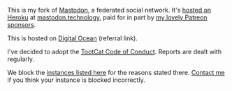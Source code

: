 This is my fork of [Mastodon](https://github.com/tootsuite/mastodon), a 
federated social network. It's [hosted on Heroku](https://ashfurrow.com/blog/running-mastodon-on-heroku/)
at [mastodon.technology](https://mastodon.technology), paid for in part by [my 
lovely Patreon sponsors](https://www.patreon.com/user?u=3581610).

This is hosted on [Digital Ocean](https://m.do.co/c/4a83a8a7aedf) (referral link).

I've decided to adopt the [TootCat Code of Conduct](https://github.com/TootCat/mastodon/wiki/Code-of-Conduct/41432d2c42ba9be52f2710b8b5c7b77f41271c0b).
Reports are dealt with regularly.

We block the [instances listed here](https://github.com/tootcafe/blocked-instances)
for the reasons stated there. [Contact me](mailto:ash@ashfurrow.com) if you 
think your instance is blocked incorrectly.

